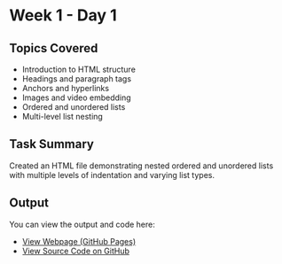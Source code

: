 # Week 1 - Day 1

## Topics Covered

- Introduction to HTML structure
- Headings and paragraph tags
- Anchors and hyperlinks
- Images and video embedding
- Ordered and unordered lists
- Multi-level list nesting

## Task Summary

Created an HTML file demonstrating nested ordered and unordered lists with multiple levels of indentation and varying list types.

## Output

You can view the output and code here:

- [View Webpage (GitHub Pages)](../html-nested-lists-demo.html)
- [View Source Code on GitHub](../html-nested-lists-demo.html) <!-- same if it's public -->